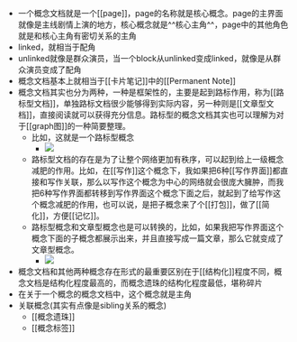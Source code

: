 - 一个概念文档就是一个[[page]]，page的名称就是核心概念。page的主界面就像是主线剧情上演的地方，核心概念就是^^核心主角^^，page中的其他角色就是和核心主角有密切关系的主角
- linked，就相当于配角
- unlinked就像是群众演员，当一个block从unlinked变成linked，就像是从群众演员变成了配角
- 概念文档基本上就相当于[[卡片笔记]]中的[[Permanent Note]]
- 概念文档其实也分为两种，一种是框架性的，主要是起到路标作用，称为[[路标型文档]]，单独路标文档很少能够得到实际内容，另一种则是[[文章型文档]]，直接阅读就可以获得充分信息。路标型的概念文档其实也可以理解为对于[[graph图]]的一种简要整理。
    - 比如，这就是一个路标型概念
        - ![](https://firebasestorage.googleapis.com/v0/b/firescript-577a2.appspot.com/o/imgs%2Fapp%2Fxinyiheng%2FQhjUYLlBJr.png?alt=media&token=3b6491d1-348f-4dfc-b7d5-367a9ec43579)
    - 路标型文档的存在是为了让整个网络更加有秩序，可以起到给上一级概念减肥的作用。比如，在[[写作]]这个概念下，我如果把6种[[写作界面]]都直接和写作关联，那么以写作这个概念为中心的网络就会很庞大臃肿，而我把6种写作界面都转移到写作界面这个概念下面之后，就起到了给写作这个概念减肥的作用，也可以说，是把子概念来了个[[打包]]，做了[[简化]]，方便[[记忆]]。
    - 路标型概念和文章型概念也是可以转换的，比如，如果我把写作界面这个概念下面的子概念都展示出来，并且直接写成一篇文章，那么它就变成了文章型概念。
        - ![](https://firebasestorage.googleapis.com/v0/b/firescript-577a2.appspot.com/o/imgs%2Fapp%2Fxinyiheng%2Fr3rhG11SDy.png?alt=media&token=e58f7012-3c78-4649-aa8b-ee8101ec1c8c)
- 概念文档和其他两种概念存在形式的最重要区别在于[[结构化]]程度不同，概念文档是结构化程度最高的，而概念遗珠的结构化程度最低，堪称碎片
- 在关于一个概念的概念文档中，这个概念就是主角
- 关联概念(其实有点像是sibling关系的概念)
    - [[概念遗珠]]
    - [[概念标签]]
